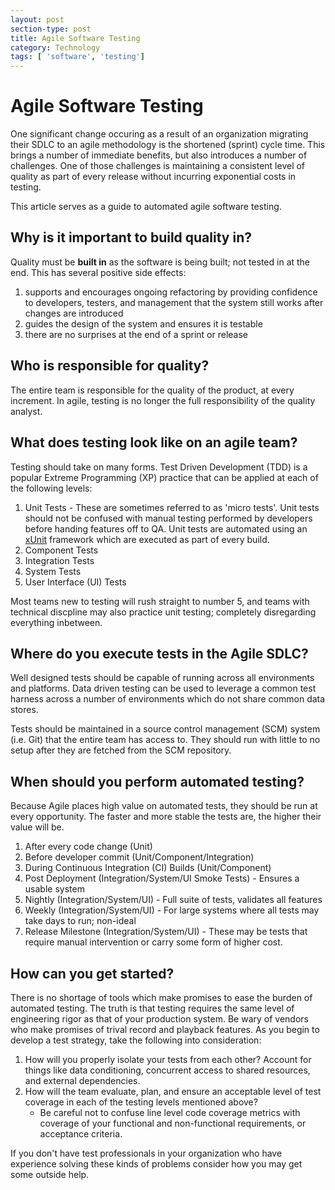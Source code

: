 ```yaml
---
layout: post
section-type: post
title: Agile Software Testing
category: Technology
tags: [ 'software', 'testing']
---
```


# Agile Software Testing

One significant change occuring as a result of an organization migrating their SDLC to an agile methodology is the shortened (sprint) cycle time.  This brings a number of immediate benefits, but also introduces a number of challenges.  One of those challenges is maintaining a consistent level of quality as part of every release without incurring exponential costs in testing.

This article serves as a guide to automated agile software testing.

## Why is it important to build quality in?
Quality must be **built in** as the software is being built; not tested in at the end.  This has several positive side effects:

1. supports and encourages ongoing refactoring by providing confidence to developers, testers, and management that the system still works after changes are introduced
2. guides the design of the system and ensures it is testable
3. there are no surprises at the end of a sprint or release

## Who is responsible for quality?
The entire team is responsible for the quality of the product, at every increment.  In agile, testing is no longer the full responsibility of the quality analyst.

## What does testing look like on an agile team?
Testing should take on many forms.  Test Driven Development (TDD) is a popular Extreme Programming (XP) practice that can be applied at each of the following levels:

1. Unit Tests - These are sometimes referred to as 'micro tests'.  Unit tests should not be confused with manual testing performed by developers before handing features off to QA.  Unit tests are automated using an [xUnit](https://en.wikipedia.org/wiki/XUnit) framework which are executed as part of every build.
2. Component Tests
3. Integration Tests
4. System Tests
5. User Interface (UI) Tests

Most teams new to testing will rush straight to number 5, and teams with technical discpline may also practice unit testing; completely disregarding everything inbetween. 

## Where do you execute tests in the Agile SDLC?
Well designed tests should be capable of running across all environments and platforms.  Data driven testing can be used to leverage a common test harness across a number of environments which do not share common data stores.

Tests should be maintained in a source control management (SCM) system (i.e. Git) that the entire team has access to.  They should run with little to no setup after they are fetched from the SCM repository. 

## When should you perform automated testing?
Because Agile places high value on automated tests, they should be run at every opportunity.  The faster and more stable the tests are, the higher their value will be.  

1. After every code change (Unit)
1. Before developer commit (Unit/Component/Integration)
1. During Continuous Integration (CI) Builds (Unit/Component)
1. Post Deployment (Integration/System/UI Smoke Tests) - Ensures a usable system
1. Nightly (Integration/System/UI) - Full suite of tests, validates all features
1. Weekly (Integration/System/UI) - For large systems where all tests may take days to run; non-ideal
1. Release Milestone (Integration/System/UI) - These may be tests that require manual intervention or carry some form of higher cost.

## How can you get started?
There is no shortage of tools which make promises to ease the burden of automated testing.  The truth is that testing requires the same level of engineering rigor as that of your production system.  Be wary of vendors who make promises of trival record and playback features.  As you begin to develop a test strategy, take the following into consideration:

1. How will you properly isolate your tests from each other?  Account for things like data conditioning, concurrent access to shared resources, and external dependencies.
1. How will the team evaluate, plan, and ensure an acceptable level of test coverage in each of the testing levels mentioned above?  
	* Be careful not to confuse line level code coverage metrics with coverage of your functional and non-functional requirements, or acceptance criteria.  

If you don't have test professionals in your organization who have experience solving these kinds of problems consider how you may get some outside help.